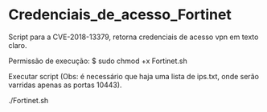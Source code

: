 # Credenciais_de_acesso_Fortinet

Script para a CVE-2018-13379, retorna credenciais de acesso vpn em texto claro.

Permissão de execução:
$ sudo chmod +x Fortinet.sh

Executar script (Obs: é necessário que haja uma lista de ips.txt, onde serão varridas apenas as portas 10443).

./Fortinet.sh

